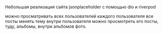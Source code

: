 Небольшая реализация сайта jsonplaceholder с помощью dio и riverpod

можно просматривать всех пользователей
каждого пользователя
все посты
менять тему
внутри пользователя можно просмотреть его посты, туду, альбомы, внутри альбомов фото.
